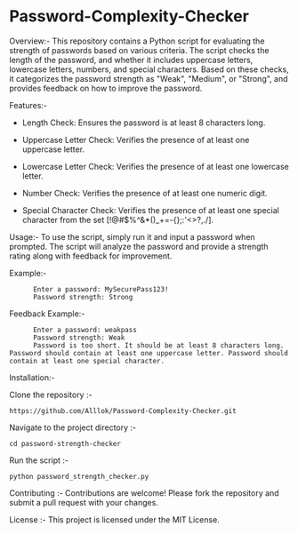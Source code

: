 # Password-Complexity-Checker

Overview:-
This repository contains a Python script for evaluating the strength of passwords based on various criteria. The script checks the length of the password, and whether it includes uppercase letters, lowercase letters, numbers, and special characters. Based on these checks, it categorizes the password strength as "Weak", "Medium", or "Strong", and provides feedback on how to improve the password.


Features:-
- Length Check: Ensures the password is at least 8 characters long.

- Uppercase Letter Check: Verifies the presence of at least one uppercase letter.

- Lowercase Letter Check: Verifies the presence of at least one lowercase letter.

- Number Check: Verifies the presence of at least one numeric digit.

- Special Character Check: Verifies the presence of at least one special character from the set [!@#$%^&*()_+=-{};:'<>?,./].



Usage:-
To use the script, simply run it and input a password when prompted. The script will analyze the password and provide a strength rating along with feedback for improvement.


Example:- 
          
          Enter a password: MySecurePass123!
          Password strength: Strong


Feedback Example:- 

          Enter a password: weakpass
          Password strength: Weak
          Password is too short. It should be at least 8 characters long. Password should contain at least one uppercase letter. Password should contain at least one special character.


Installation:-

Clone the repository :-

    https://github.com/Alllok/Password-Complexity-Checker.git


Navigate to the project directory :-
                                    
    cd password-strength-checker

Run the script :-

    python password_strength_checker.py



Contributing :- Contributions are welcome! Please fork the repository and submit a pull request with your changes.


License :- This project is licensed under the MIT License.














